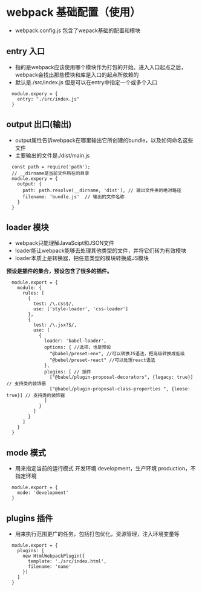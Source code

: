 # webpack 基础配置（使用）
- webpack.config.js 包含了wepack基础的配置和模块

## entry 入口
- 指的是webpack应该使用哪个模块作为打包的开始。进入入口起点之后，webpack会找出那些模块和库是入口的起点所依赖的
- 默认是./src/index.js 但是可以在entry中指定一个或多个入口

```
  module.expory = {
    entry: "./src/index.js"
  }
```

## output 出口(输出)
- output属性告诉webpack在哪里输出它所创建的bundle，以及如何命名这些文件
- 主要输出的文件是./dist/main.js 

```
  const path = require('path');
  // __dirname是当前文件所在的目录
  module.expory = {
    output: {
      path: path.resolve(__dirname, 'dist'), // 输出文件夹的绝对路径
      filename: 'bundle.js'  // 输出的文件名称
    }
  }
```

## loader 模块
- webpack只能理解JavaScipt和JSON文件
- loader能让webpack能够去处理其他类型的文件，并将它们转为有效模块
- loader本质上是转换器，把任意类型的模块转换成JS模块  

**预设是插件的集合，预设包含了很多的插件。**

```
  module.export = {
    module: {
      rules: [
        {
          test: /\.css$/,
          use: ['style-loader', 'css-loader']
        },
        {
          test: /\.jsx?$/,
          use: [
            {
              loader: 'babel-loader',
              options: { //选项，也是预设
                "@babel/preset-env", //可以转换JS语法，把高级转换成低级
                "@bebel/preset-react" //可以处理react语法
              },
              plugins: [ // 插件
                ["@babel/plugin-proposal-decorators", {legacy: true}] // 支持类的装饰器
                ["@babel/plugin-proposal-class-properties ", {loose: true}] // 支持类的装饰器
              ]
            }
          ]
        }
      ]
    }
  }
```

## mode 模式
- 用来指定当前的运行模式 开发环境 development，生产环境 production，不指定环境

```
  module.export = {
    mode: 'development'
  }
```

## plugins 插件
- 用来执行范围更广的任务，包括打包优化，资源管理，注入环境变量等

```
  module.export = {
    plugins: [
      new HtmlWebpackPlugin({
        template: './src/index.html',
        filename: 'name'
      })
    ]
  }
```